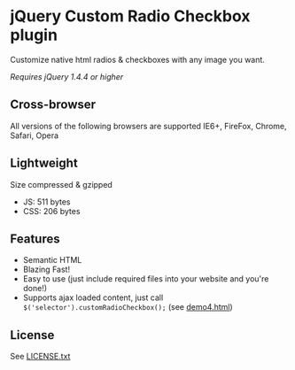 # jQuery Custom Radio Checkbox plugin

Customize native html radios & checkboxes with any image you want.

*Requires jQuery 1.4.4 or higher*

## Cross-browser
All versions of the following browsers are supported
IE6+, FireFox, Chrome, Safari, Opera

## Lightweight
Size compressed & gzipped
- JS: 511 bytes
- CSS: 206 bytes

## Features
- Semantic HTML
- Blazing Fast!
- Easy to use (just include required files into your website and you're done!)
- Supports ajax loaded content, just call `$('selector').customRadioCheckbox();` (see [demo4.html](http://dciccale.github.com/Custom-radio-checkbox/demo4.html))

## License
See [LICENSE.txt](https://raw.github.com/dciccale/Custom-radio-checkbox/master/LICENSE.txt)
